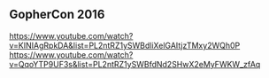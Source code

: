 GopherCon 2016
-

https://www.youtube.com/watch?v=KINIAgRpkDA&list=PL2ntRZ1ySWBdliXelGAItjzTMxy2WQh0P
https://www.youtube.com/watch?v=QqoYTP9UF3s&list=PL2ntRZ1ySWBfdNd2SHwX2eMyFWKW_zfAq
